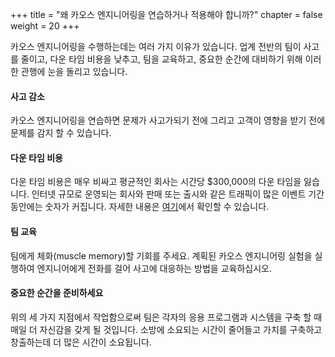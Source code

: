 +++
title = "왜 카오스 엔지니어링을 연습하거나 적용해야 합니까?"
chapter = false
weight = 20
+++

카오스 엔지니어링을 수행하는데는 여러 가지 이유가 있습니다. 업계 전반의 팀이 사고를 줄이고, 다운 타임 비용을 낮추고, 팀을 교육하고, 중요한 순간에 대비하기 위해 이러한 관행에 눈을 돌리고 있습니다.

#### 사고 감소
카오스 엔지니어링을 연습하면 문제가 사고가되기 전에 그리고 고객이 영향을 받기 전에 문제를 감지 할 수 있습니다.

#### 다운 타임 비용
다운 타임 비용은 매우 비싸고 평균적인 회사는 시간당 $300,000의 다운 타임을 잃습니다. 인터넷 규모로 운영되는 회사와 판매 또는 출시와 같은 트래픽이 많은 이벤트 기간 동안에는 숫자가 커집니다. 자세한 내용은 [여기](https://www.gremlin.com/blog/the-cost-of-downtime/)에서 확인할 수 있습니다.

#### 팀 교육
팀에게 체화(muscle memory)할 기회를 주세요. 계획된 카오스 엔지니어링 실험을 실행하여 엔지니어에게 전화를 걸어 사고에 대응하는 방법을 교육하십시오.

#### 중요한 순간을 준비하세요
위의 세 가지 지점에서 작업함으로써 팀은 각자의 응용 프로그램과 시스템을 구축 할 때 매일 더 자신감을 갖게 될 것입니다. 소방에 소요되는 시간이 줄어들고 가치를 구축하고 창출하는데 더 많은 시간이 소요됩니다.